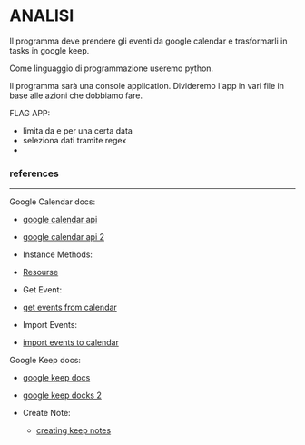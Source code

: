 # ANALISI

Il programma deve prendere gli eventi da google calendar e trasformarli in tasks in google keep.

Come linguaggio di programmazione useremo python.

Il programma sarà una console application.
Divideremo l'app in vari file in base alle azioni che dobbiamo fare.



FLAG APP:
 - limita da e per una certa data
 - seleziona dati tramite regex
 - 

### references
---

Google Calendar docs:
 - [google calendar api](https://developers.google.com/calendar/api/guides/overview)
 - [google calendar api 2](https://developers.google.com/calendar/api/v3/reference)
 
- Instance Methods:
- [Resourse](https://developers.google.com/resources/api-libraries/documentation/calendar/v3/python/latest/index%2Ehtml)
- Get Event:
 - [get events from calendar](https://developers.google.com/calendar/api/v3/reference/events#resource)
- Import Events:
 - [import events to calendar](https://developers.google.com/calendar/api/v3/reference/events/import)

Google Keep docs:
 -  [google keep docs](https://developers.google.com/keep/api/guides)
-   [ google keep docks 2](https://developers.google.com/keep/api/reference/rest)

- Create Note:
     - [creating keep notes](https://developers.google.com/keep/api/reference/rest/v1/notes/create)
